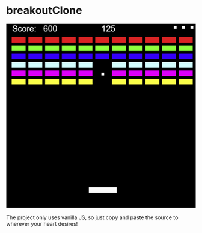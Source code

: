 # breakoutClone

![alt text](breakOut.PNG)


The project only uses vanilla JS, so just copy and paste the source to wherever your heart desires!
